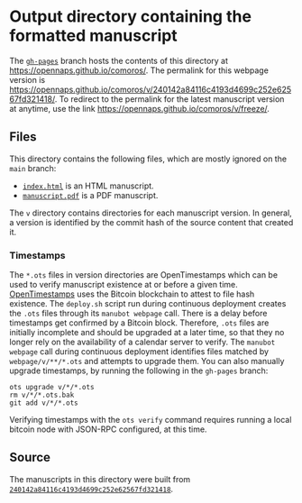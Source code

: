 # Output directory containing the formatted manuscript

The [`gh-pages`](https://github.com/opennaps/comoros/tree/gh-pages) branch hosts the contents of this directory at <https://opennaps.github.io/comoros/>.
The permalink for this webpage version is <https://opennaps.github.io/comoros/v/240142a84116c4193d4699c252e62567fd321418/>.
To redirect to the permalink for the latest manuscript version at anytime, use the link <https://opennaps.github.io/comoros/v/freeze/>.

## Files

This directory contains the following files, which are mostly ignored on the `main` branch:

+ [`index.html`](index.html) is an HTML manuscript.
+ [`manuscript.pdf`](manuscript.pdf) is a PDF manuscript.

The `v` directory contains directories for each manuscript version.
In general, a version is identified by the commit hash of the source content that created it.

### Timestamps

The `*.ots` files in version directories are OpenTimestamps which can be used to verify manuscript existence at or before a given time.
[OpenTimestamps](https://opentimestamps.org/) uses the Bitcoin blockchain to attest to file hash existence.
The `deploy.sh` script run during continuous deployment creates the `.ots` files through its `manubot webpage` call.
There is a delay before timestamps get confirmed by a Bitcoin block.
Therefore, `.ots` files are initially incomplete and should be upgraded at a later time, so that they no longer rely on the availability of a calendar server to verify.
The `manubot webpage` call during continuous deployment identifies files matched by `webpage/v/**/*.ots` and attempts to upgrade them.
You can also manually upgrade timestamps, by running the following in the `gh-pages` branch:

```shell
ots upgrade v/*/*.ots
rm v/*/*.ots.bak
git add v/*/*.ots
```

Verifying timestamps with the `ots verify` command requires running a local bitcoin node with JSON-RPC configured, at this time.

## Source

The manuscripts in this directory were built from
[`240142a84116c4193d4699c252e62567fd321418`](https://github.com/opennaps/comoros/commit/240142a84116c4193d4699c252e62567fd321418).
